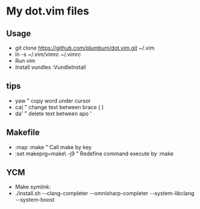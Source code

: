 My dot.vim files
================


Usage
-----

  * git clone https://github.com/plumbum/dot.vim.git ~/.vim
  * ln -s ~/.vim/vimrc ~/.vimrc
  * Run vim
  * Install vundles :VundleInstall


tips
----

  * yaw " copy word under cursor
  * ca( " change text between brace ( )
  * da' " delete text between apo '


Makefile
--------

  * :map <F9> :make             " Call make by key
  * :set makeprg=make\ -j9      " Redefine command execute by :make

YCM
---

  * Make symlink: 
  * ./install.sh --clang-completer --omnisharp-completer --system-libclang --system-boost

